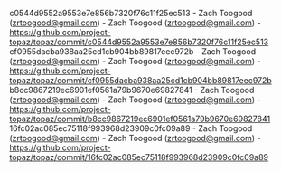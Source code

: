 c0544d9552a9553e7e856b7320f76c11f25ec513 - Zach Toogood (zrtoogood@gmail.com) - Zach Toogood (zrtoogood@gmail.com) - https://github.com/project-topaz/topaz/commit/c0544d9552a9553e7e856b7320f76c11f25ec513
cf0955dacba938aa25cd1cb904bb89817eec972b - Zach Toogood (zrtoogood@gmail.com) - Zach Toogood (zrtoogood@gmail.com) - https://github.com/project-topaz/topaz/commit/cf0955dacba938aa25cd1cb904bb89817eec972b
b8cc9867219ec6901ef0561a79b9670e69827841 - Zach Toogood (zrtoogood@gmail.com) - Zach Toogood (zrtoogood@gmail.com) - https://github.com/project-topaz/topaz/commit/b8cc9867219ec6901ef0561a79b9670e69827841
16fc02ac085ec75118f993968d23909c0fc09a89 - Zach Toogood (zrtoogood@gmail.com) - Zach Toogood (zrtoogood@gmail.com) - https://github.com/project-topaz/topaz/commit/16fc02ac085ec75118f993968d23909c0fc09a89
